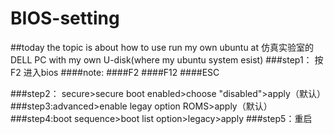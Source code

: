 # BIOS-setting
##today the topic is about how to use run my own ubuntu at 仿真实验室的 DELL PC with my own U-disk(where my ubuntu system esist)
###step1： 按F2 进入bios
####note:
####F2
####F12
####ESC

###step2： secure>secure boot enabled>choose "disabled">apply（默认）
###step3:advanced>enable legay option ROMS>apply（默认）
###step4:boot sequence>boot list option>legacy>apply
###step5：重启

